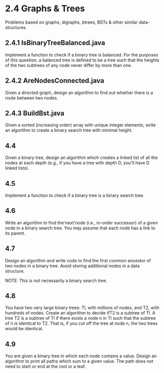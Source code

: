 # 2.4 Graphs & Trees

Problems based on graphs, digraphs, btrees, BSTs & other similar data-structures.

## 2.4.1 IsBinaryTreeBalanced.java

Implement a function to check if a binary tree is balanced. For the purposes of this question, a balanced tree is defined to be a tree such that the heights of the two subtrees of any node never differ by more than one.

## 2.4.2 AreNodesConnected.java

Given a directed graph, design an algorithm to find out whether there is a route between two nodes.

## 2.4.3 BuildBst.java

Given a sorted (increasing order) array with unique integer elements, write an algorithm to create a binary search tree with minimal height.

## 4.4
Given a binary tree, design an algorithm which creates a linked list of all the nodes at each depth (e.g., if you have a tree with depth D, you'll have D linked lists).

## 4.5
Implement a function to check if a binary tree is a binary search tree.

## 4.6
Write an algorithm to find the'next'node (i.e., in-order successor) of a given node in a binary search tree. You may assume that each node has a link to its parent.

## 4.7
Design an algorithm and write code to find the first common ancestor of two nodes in a binary tree. Avoid storing additional nodes in a data structure.

NOTE: This is not necessarily a binary search tree.

## 4.8
You have two very large binary trees: Tl, with millions of nodes, and T2, with hundreds of nodes. Create an algorithm to decide ifT2 is a subtree of Tl. A tree T2 is a subtree of Tl if there exists a node n in Tl such that the subtree of n is identical to T2. That is, if you cut off the tree at node n, the two trees would be identical.

## 4.9
You are given a binary tree in which each node contains a value. Design an algorithm to print all paths which sum to a given value. The path does not need to start or end at the root or a leaf.

